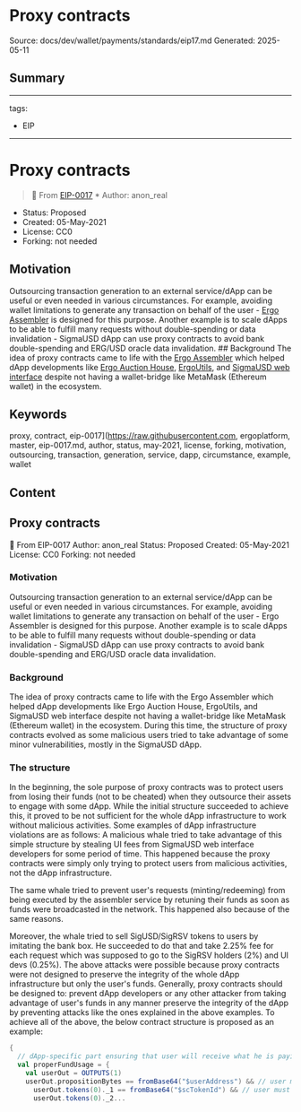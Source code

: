 # Proxy contracts
Source: docs/dev/wallet/payments/standards/eip17.md
Generated: 2025-05-11

## Summary
---
tags:
  - EIP
---
# Proxy contracts

> 🔗 From [EIP-0017](https://raw.githubusercontent.com/ergoplatform/eips/master/eip-0017.md) * Author: anon_real
* Status: Proposed
* Created: 05-May-2021
* License: CC0
* Forking: not needed 



## Motivation 

Outsourcing transaction generation to an external service/dApp can be useful or even needed in various circumstances. For example, avoiding wallet limitations to generate any transaction on behalf of the user - [Ergo Assembler](https://github.com/anon-real/ergo-assembler) is designed for this purpose. Another example is to scale dApps to be able to fulfill many requests without double-spending or data invalidation - SigmaUSD dApp can use proxy contracts to avoid bank double-spending and ERG/USD oracle data invalidation. ## Background
The idea of proxy contracts came to life with the [Ergo Assembler](https://github.com/anon-real/ergo-assembler) which helped dApp developments like [Ergo Auction House](https://ergoauctions.org/), [ErgoUtils](https://ergoutils.org/), and [SigmaUSD web interface](https://sigmausd.io/#/) despite not having a wallet-bridge like MetaMask (Ethereum wallet) in the ecosystem.

## Keywords
proxy, contract, eip-0017](https://raw.githubusercontent.com, ergoplatform, master, eip-0017.md, author, status, may-2021, license, forking, motivation, outsourcing, transaction, generation, service, dapp, circumstance, example, wallet

## Content
## Proxy contracts
🔗 From EIP-0017
Author: anon_real
Status: Proposed
Created: 05-May-2021
License: CC0
Forking: not needed

### Motivation
Outsourcing transaction generation to an external service/dApp can be useful or even needed in various circumstances. For example, avoiding wallet limitations to generate any transaction on behalf of the user - Ergo Assembler is designed for this purpose. Another example is to scale dApps to be able to fulfill many requests without double-spending or data invalidation - SigmaUSD dApp can use proxy contracts to avoid bank double-spending and ERG/USD oracle data invalidation.

### Background
The idea of proxy contracts came to life with the Ergo Assembler which helped dApp developments like Ergo Auction House, ErgoUtils, and SigmaUSD web interface despite not having a wallet-bridge like MetaMask (Ethereum wallet) in the ecosystem.
During this time, the structure of proxy contracts evolved as some malicious users tried to take advantage of some minor vulnerabilities, mostly in the SigmaUSD dApp.

### The structure
In the beginning, the sole purpose of proxy contracts was to protect users from losing their funds (not to be cheated) when they outsource their assets to engage with some dApp. While the initial structure succeeded to achieve this, it proved to be not sufficient for the whole dApp infrastructure to work without malicious activities. Some examples of dApp infrastructure violations are as follows:
A malicious whale tried to take advantage of this simple structure by stealing UI fees from SigmaUSD web interface developers for some period of time. This happened because the proxy contracts were simply only trying to protect users from malicious activities, not the dApp infrastructure.


The same whale tried to prevent user's requests (minting/redeeming) from being executed by the assembler service by retuning their funds as soon as funds were broadcasted in the network. This happened also because of the same reasons.


Moreover, the whale tried to sell SigUSD/SigRSV tokens to users by imitating the bank box. He succeeded to do that and take 2.25% fee for each request which was supposed to go to the SigRSV holders (2%) and UI devs (0.25%).
The above attacks were possible because proxy contracts were not designed to preserve the integrity of the whole dApp infrastructure but only the user's funds.
Generally, proxy contracts should be designed to:
prevent dApp developers or any other attacker from taking advantage of user's funds in any manner
preserve the integrity of the dApp by preventing attacks like the ones explained in the above examples.
To achieve all of the above, the below contract structure is proposed as an example:
```scala
{
  // dApp-specific part ensuring that user will receive what he is paying for
  val properFundUsage = {
    val userOut = OUTPUTS(1)
    userOut.propositionBytes == fromBase64("$userAddress") && // user must be the recipient
      userOut.tokens(0)._1 == fromBase64("$scTokenId") && // user must receive SigmaUSD
      userOut.tokens(0)._2...
